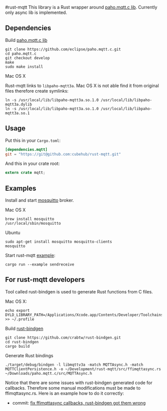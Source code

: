 #rust-mqtt
This library is a Rust wrapper around [paho.mqtt.c lib](https://github.com/eclipse/paho.mqtt.c).
Currently only async lib is implemented.

## Dependencies

Build [paho.mqtt.c lib](https://github.com/eclipse/paho.mqtt.c)

    git clone https://github.com/eclipse/paho.mqtt.c.git
    cd paho.mqtt.c
    git checkout develop
    make
    sudo make install

Mac OS X

Rust-mqtt links to `libpaho-mqtt3a`. Mac OS X is not able find it from original files therefore create symlinks:

    ln -s /usr/local/lib/libpaho-mqtt3a.so.1.0 /usr/local/lib/libpaho-mqtt3a.dylib
    ln -s /usr/local/lib/libpaho-mqtt3a.so.1.0 /usr/local/lib/libpaho-mqtt3a.so.1

## Usage
Put this in your `Cargo.toml`:

```toml
[dependencies.mqtt]
git = "https://git@github.com:cubehub/rust-mqtt.git"
```

And this in your crate root:

```rust
extern crate mqtt;
```

## Examples

Install and start [mosquitto](http://mosquitto.org) broker.

Mac OS X

    brew install mosquitto
    /usr/local/sbin/mosquitto

Ubuntu

    sudo apt-get install mosquitto mosquitto-clients
    mosquitto

Start rust-mqtt [example](https://github.com/cubehub/rust-mqtt/blob/master/examples/sendreceive.rs):

    cargo run --example sendreceive


## For rust-mqtt developers

Tool called rust-bindgen is used to generate Rust functions from C files.

Mac OS X:

    echo export DYLD_LIBRARY_PATH=/Applications/Xcode.app/Contents/Developer/Toolchains/XcodeDefault.xctoolchain/usr/lib/:$DYLD_LIBRARY_PATH >> ~/.profile

Build [rust-bindgen](https://github.com/crabtw/rust-bindgen)

    git clone https://github.com/crabtw/rust-bindgen.git
    cd rust-bindgen
    cargo build

Generate Rust bindings

    ./target/debug/bindgen -l libmqttv3a -match MQTTAsync.h -match MQTTClientPersistence.h -o ~/Development/rust-mqtt/src/ffimqttasync.rs  ~/Downloads/paho.mqtt.c/src/MQTTAsync.h

Notice that there are some issues with rust-bindgen generated code for callbacks. Therefore some manual modifications must be made to ffimqttasync.rs. Here is an example how to do it correctly:

* commit: [fix ffimqttasync callbacks, rust-bindgen got them wrong](https://github.com/cubehub/rust-mqtt/commit/b3172439b11a4faff66750ece80371a90c34a0f9)
